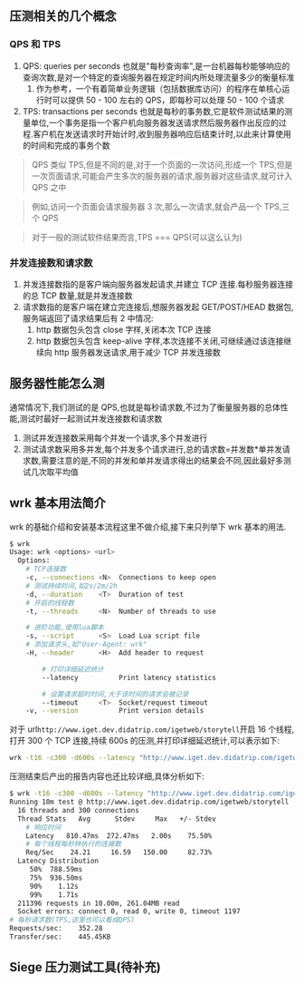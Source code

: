 ## 压测相关的几个概念

### QPS 和 TPS

1. QPS: queries per seconds 也就是"每秒查询率",是一台机器每秒能够响应的查询次数,是对一个特定的查询服务器在规定时间内所处理流量多少的衡量标准
   1. 作为参考，一个有着简单业务逻辑（包括数据库访问）的程序在单核心运行时可以提供 50 - 100 左右的 QPS，即每秒可以处理 50 - 100 个请求
2. TPS: transactions per seconds 也就是每秒的事务数,它是软件测试结果的测量单位,一个事务是指一个客户机向服务器发送请求然后服务器作出反应的过程.客户机在发送请求时开始计时,收到服务器响应后结束计时,以此来计算使用的时间和完成的事务个数

> QPS 类似 TPS,但是不同的是,对于一个页面的一次访问,形成一个 TPS,但是一次页面请求,可能会产生多次的服务器的请求,服务器对这些请求,就可计入 QPS 之中

> 例如,访问一个页面会请求服务器 3 次,那么一次请求,就会产品一个 TPS,三个 QPS

> 对于一般的测试软件结果而言,TPS === QPS(可以这么认为)

### 并发连接数和请求数

1. 并发连接数指的是客户端向服务器发起请求,并建立 TCP 连接.每秒服务器连接的总 TCP 数量,就是并发连接数
2. 请求数指的是客户端在建立完连接后,想服务器发起 GET/POST/HEAD 数据包,服务端返回了请求结果后有 2 中情况:
   1. http 数据包头包含 close 字样,关闭本次 TCP 连接
   2. http 数据包头包含 keep-alive 字样,本次连接不关闭,可继续通过该连接继续向 http 服务器发送请求,用于减少 TCP 并发连接数

## 服务器性能怎么测

通常情况下,我们测试的是 QPS,也就是每秒请求数,不过为了衡量服务器的总体性能,测试时最好一起测试并发连接数和请求数

1. 测试并发连接数采用每个并发一个请求,多个并发进行
2. 测试请求数采用多并发,每个并发多个请求进行,总的请求数=并发数\*单并发请求数,需要注意的是,不同的并发和单并发请求得出的结果会不同,因此最好多测试几次取平均值

## wrk 基本用法简介

wrk 的基础介绍和安装基本流程这里不做介绍,接下来只列举下 wrk 基本的用法.

```bash
$ wrk
Usage: wrk <options> <url>
  Options:
    # TCP连接数
    -c, --connections <N>  Connections to keep open
    # 测试持续时间,如2s/2m/2h
    -d, --duration    <T>  Duration of test
    # 开启的线程数
    -t, --threads     <N>  Number of threads to use

    # 进阶功能,使用lua脚本
    -s, --script      <S>  Load Lua script file
    # 添加请求头,如"User-Agent: wrk"
    -H, --header      <H>  Add header to request

        # 打印详细延迟统计
        --latency          Print latency statistics

        # 设置请求超时时间,大于该时间的请求会被记录
        --timeout     <T>  Socket/request timeout
    -v, --version          Print version details
```

对于 url`http://www.iget.dev.didatrip.com/igetweb/storytell`开启 16 个线程,打开 300 个 TCP 连接,持续 600s 的压测,并打印详细延迟统计,可以表示如下:

```bash
wrk -t16 -c300 -d600s --latency "http://www.iget.dev.didatrip.com/igetweb/storytell"
```

压测结束后产出的报告内容也还比较详细,具体分析如下:

```bash
$ wrk -t16 -c300 -d600s --latency "http://www.iget.dev.didatrip.com/igetweb/storytell"
Running 10m test @ http://www.iget.dev.didatrip.com/igetweb/storytell
  16 threads and 300 connections
  Thread Stats   Avg      Stdev     Max   +/- Stdev
    # 响应时间
    Latency   810.47ms  272.47ms   2.00s    75.50%
    # 每个线程每秒钟执行的连接数
    Req/Sec    24.21     16.59   150.00     82.73%
  Latency Distribution
     50%  788.59ms
     75%  936.50ms
     90%    1.12s
     99%    1.71s
  211396 requests in 10.00m, 261.04MB read
  Socket errors: connect 0, read 0, write 0, timeout 1197
# 每秒请求数(TPS,这里也可以看成QPS)
Requests/sec:    352.28
Transfer/sec:    445.45KB
```

## Siege 压力测试工具(待补充)
